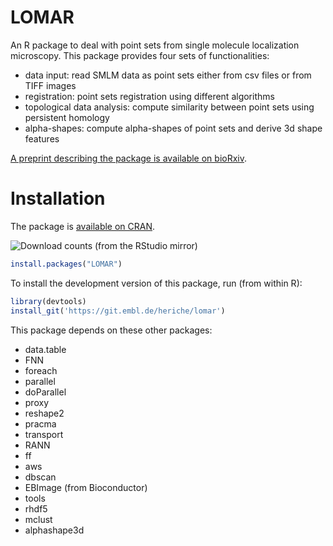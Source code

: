 # LOMAR

An R package to deal with point sets from single molecule localization microscopy.
This package provides four sets of functionalities:
  - data input: read SMLM data as point sets either from csv files or from TIFF images
  - registration: point sets registration using different algorithms
  - topological data analysis: compute similarity between point sets using persistent homology
  - alpha-shapes: compute alpha-shapes of point sets and derive 3d shape features
  
  [A preprint describing the package is available on bioRxiv](https://www.biorxiv.org/content/10.1101/2022.05.30.493957v1).

# Installation

The package is [available on CRAN](https://cran.r-project.org/package=LOMAR).

![Download counts](https://cranlogs.r-pkg.org/badges/grand-total/LOMAR) (from the RStudio mirror)

``` R
install.packages("LOMAR")
```

To install the development version of this package, run (from within R):

``` R
library(devtools)
install_git('https://git.embl.de/heriche/lomar')
```

This package depends on these other packages:
  * data.table
  * FNN
  * foreach
  * parallel
  * doParallel
  * proxy
  * reshape2
  * pracma
  * transport
  * RANN
  * ff
  * aws
  * dbscan
  * EBImage (from Bioconductor)
  * tools
  * rhdf5
  * mclust
  * alphashape3d

  

